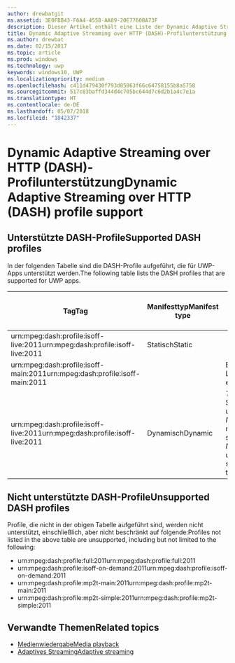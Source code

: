 ```yaml
---
author: drewbatgit
ms.assetid: 3E0FBB43-F6A4-4558-AA89-20E7760BA73F
description: Dieser Artikel enthält eine Liste der Dynamic Adaptive Streaming over HTTP (DASH)-Profile, die für UWP-Apps unterstützt werden.
title: Dynamic Adaptive Streaming over HTTP (DASH)-Profilunterstützung
ms.author: drewbat
ms.date: 02/15/2017
ms.topic: article
ms.prod: windows
ms.technology: uwp
keywords: windows10, UWP
ms.localizationpriority: medium
ms.openlocfilehash: c411d479430f793d85863f66c64758155b8a5758
ms.sourcegitcommit: 517c83baffd344d4c705bc644d7c6d2b1a4c7e1a
ms.translationtype: HT
ms.contentlocale: de-DE
ms.lasthandoff: 05/07/2018
ms.locfileid: "1842337"
---
```

# <a name="dynamic-adaptive-streaming-over-http-dash-profile-support"></a><span data-ttu-id="198da-104">Dynamic Adaptive Streaming over HTTP (DASH)-Profilunterstützung</span><span class="sxs-lookup"><span data-stu-id="198da-104">Dynamic Adaptive Streaming over HTTP (DASH) profile support</span></span>


## <a name="supported-dash-profiles"></a><span data-ttu-id="198da-105">Unterstützte DASH-Profile</span><span class="sxs-lookup"><span data-stu-id="198da-105">Supported DASH profiles</span></span>
<span data-ttu-id="198da-106">In der folgenden Tabelle sind die DASH-Profile aufgeführt, die für UWP-Apps unterstützt werden.</span><span class="sxs-lookup"><span data-stu-id="198da-106">The following table lists the DASH profiles that are supported for UWP apps.</span></span>

|<span data-ttu-id="198da-107">Tag</span><span class="sxs-lookup"><span data-stu-id="198da-107">Tag</span></span> | <span data-ttu-id="198da-108">Manifesttyp</span><span class="sxs-lookup"><span data-stu-id="198da-108">Manifest type</span></span> | <span data-ttu-id="198da-109">Hinweise</span><span class="sxs-lookup"><span data-stu-id="198da-109">Notes</span></span>|<span data-ttu-id="198da-110">Juliversion von Windows 10</span><span class="sxs-lookup"><span data-stu-id="198da-110">July release of Windows 10</span></span>|<span data-ttu-id="198da-111">Windows 10, Version 1511</span><span class="sxs-lookup"><span data-stu-id="198da-111">Windows 10, Version 1511</span></span>|<span data-ttu-id="198da-112">Windows 10, Version 1607</span><span class="sxs-lookup"><span data-stu-id="198da-112">Windows 10, Version 1607</span></span> |<span data-ttu-id="198da-113">Windows 10, Version 1607</span><span class="sxs-lookup"><span data-stu-id="198da-113">Windows 10, Version 1607</span></span> |<span data-ttu-id="198da-114">Windows 10, Version 1703</span><span class="sxs-lookup"><span data-stu-id="198da-114">Windows 10, Version 1703</span></span>|
|----------------|------|-------|-----------|--------------|---------|-------|--------|
|<span data-ttu-id="198da-115">urn:mpeg&#58;dash:profile:isoff-live:2011</span><span class="sxs-lookup"><span data-stu-id="198da-115">urn:mpeg&#58;dash:profile:isoff-live:2011</span></span> | <span data-ttu-id="198da-116">Statisch</span><span class="sxs-lookup"><span data-stu-id="198da-116">Static</span></span> |     |<span data-ttu-id="198da-117">Unterstützt</span><span class="sxs-lookup"><span data-stu-id="198da-117">Supported</span></span>            |  <span data-ttu-id="198da-118">Unterstützt</span><span class="sxs-lookup"><span data-stu-id="198da-118">Supported</span></span>              | <span data-ttu-id="198da-119">Unterstützt</span><span class="sxs-lookup"><span data-stu-id="198da-119">Supported</span></span>        |<span data-ttu-id="198da-120">Unterstützt</span><span class="sxs-lookup"><span data-stu-id="198da-120">Supported</span></span>| <span data-ttu-id="198da-121">Unterstützt</span><span class="sxs-lookup"><span data-stu-id="198da-121">Supported</span></span>|
|<span data-ttu-id="198da-122">urn:mpeg&#58;dash:profile:isoff-main:2011</span><span class="sxs-lookup"><span data-stu-id="198da-122">urn:mpeg&#58;dash:profile:isoff-main:2011</span></span> |        | <span data-ttu-id="198da-123">Beste Leistung</span><span class="sxs-lookup"><span data-stu-id="198da-123">Best effort</span></span> | <span data-ttu-id="198da-124">Unterstützt</span><span class="sxs-lookup"><span data-stu-id="198da-124">Supported</span></span>            |  <span data-ttu-id="198da-125">Unterstützt</span><span class="sxs-lookup"><span data-stu-id="198da-125">Supported</span></span>              | <span data-ttu-id="198da-126">Unterstützt</span><span class="sxs-lookup"><span data-stu-id="198da-126">Supported</span></span>        |<span data-ttu-id="198da-127">Unterstützt</span><span class="sxs-lookup"><span data-stu-id="198da-127">Supported</span></span>| <span data-ttu-id="198da-128">Unterstützt</span><span class="sxs-lookup"><span data-stu-id="198da-128">Supported</span></span>|
|<span data-ttu-id="198da-129">urn:mpeg&#58;dash:profile:isoff-live:2011</span><span class="sxs-lookup"><span data-stu-id="198da-129">urn:mpeg&#58;dash:profile:isoff-live:2011</span></span> | <span data-ttu-id="198da-130">Dynamisch</span><span class="sxs-lookup"><span data-stu-id="198da-130">Dynamic</span></span> | <span data-ttu-id="198da-131">$Time$ wird in Segmentvorlagen unterstützt, aber $Number$ nicht.</span><span class="sxs-lookup"><span data-stu-id="198da-131">$Time$ is supported but $Number$ is unsupported in segment templates</span></span> | <span data-ttu-id="198da-132">Nicht unterstützt</span><span class="sxs-lookup"><span data-stu-id="198da-132">Not Supported</span></span>            | <span data-ttu-id="198da-133">Nicht unterstützt</span><span class="sxs-lookup"><span data-stu-id="198da-133">Not Supported</span></span>              | <span data-ttu-id="198da-134">Nicht unterstützt</span><span class="sxs-lookup"><span data-stu-id="198da-134">Not Supported</span></span>        |<span data-ttu-id="198da-135">Nicht unterstützt</span><span class="sxs-lookup"><span data-stu-id="198da-135">Not Supported</span></span>| <span data-ttu-id="198da-136">Unterstützt</span><span class="sxs-lookup"><span data-stu-id="198da-136">Supported</span></span>|


## <a name="unsupported-dash-profiles"></a><span data-ttu-id="198da-137">Nicht unterstützte DASH-Profile</span><span class="sxs-lookup"><span data-stu-id="198da-137">Unsupported DASH profiles</span></span>
<span data-ttu-id="198da-138">Profile, die nicht in der obigen Tabelle aufgeführt sind, werden nicht unterstützt, einschließlich, aber nicht beschränkt auf folgende:</span><span class="sxs-lookup"><span data-stu-id="198da-138">Profiles not listed in the above table are unsupported, including but not limited to the following:</span></span>

* <span data-ttu-id="198da-139">urn:mpeg&#58;dash:profile:full:2011</span><span class="sxs-lookup"><span data-stu-id="198da-139">urn:mpeg&#58;dash:profile:full:2011</span></span>
* <span data-ttu-id="198da-140">urn:mpeg&#58;dash:profile:isoff-on-demand:2011</span><span class="sxs-lookup"><span data-stu-id="198da-140">urn:mpeg&#58;dash:profile:isoff-on-demand:2011</span></span>
* <span data-ttu-id="198da-141">urn:mpeg&#58;dash:profile:mp2t-main:2011</span><span class="sxs-lookup"><span data-stu-id="198da-141">urn:mpeg&#58;dash:profile:mp2t-main:2011</span></span>
* <span data-ttu-id="198da-142">urn:mpeg&#58;dash:profile:mp2t-simple:2011</span><span class="sxs-lookup"><span data-stu-id="198da-142">urn:mpeg&#58;dash:profile:mp2t-simple:2011</span></span>


## <a name="related-topics"></a><span data-ttu-id="198da-143">Verwandte Themen</span><span class="sxs-lookup"><span data-stu-id="198da-143">Related topics</span></span>

* [<span data-ttu-id="198da-144">Medienwiedergabe</span><span class="sxs-lookup"><span data-stu-id="198da-144">Media playback</span></span>](media-playback.md)
* [<span data-ttu-id="198da-145">Adaptives Streaming</span><span class="sxs-lookup"><span data-stu-id="198da-145">Adaptive streaming</span></span>](adaptive-streaming.md)
 

 




